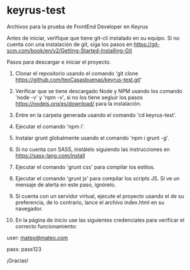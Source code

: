 # keyrus-test
Archivos para la prueba de FrontEnd Developer en Keyrus

Antes de iniciar, verifique que tiene git-cli instalado en su equipo. Si no cuenta con una instalación de git, siga los pasos en  https://git-scm.com/book/en/v2/Getting-Started-Installing-Git

Pasos para descargar e iniciar el proyecto.

1. Clonar el repositorio usando el comando 'git clone https://github.com/teoCasasbuenas/keyrus-test.git'

2. Verificar que se tiene descargado Node y NPM usando los comando 'node -v' y 'npm -v', si no los tiene segiuir los pasos https://nodejs.org/es/download/ para la instalación.

3. Entre en la carpeta generada usando el comando 'cd keyrus-test'.

4. Ejecutar el comando 'npm i'.

5. Instalar grunt globalmente usando el comando 'npm i grunt -g'.

6. Si no cuenta con SASS, instálelo siguiendo las instrucciones en https://sass-lang.com/install

7. Ejecutar el comando 'grunt css' para compilar los estilos.

8. Ejecutar el comando 'grunt js' para compilar los scripts JS. Si ve un mensaje de alerta en este paso, ignórelo.

9. Si cuenta con un servidor virtual, ejecute el proyecto usando el de su preferencia, de lo contrario, lance el archivo index.html en su navegador.

10. En la página de inicio use las siguientes credenciales para verificar el correcto funcionamiento:
   
   user: mateo@mateo.com
   
   pass: pass123

¡Gracias!
